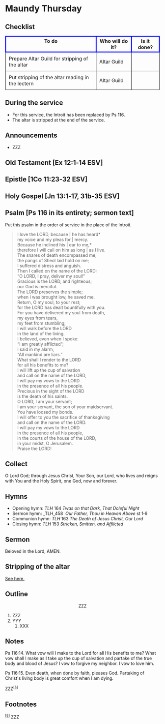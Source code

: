 <head>
<meta charset="utf-8">
<style>
th { text-align: center; font-weight: bold; vertical-align: baseline; border: 3px solid blue; }
td { border: 1px solid black; padding: 10px; }
.h { visibility: hidden; }
</style>
<title>sermon</title>
</head>

# Maundy Thursday

## Checklist

<table>
<tr>
<th>To do</th><th>Who will do it?</th><th>Is it done?</th>
</tr>
<tr>
<td>Prepare Altar Guild for stripping of the altar</td><td>Altar Guild</td><td></td>
</tr>
<tr>
<td>Put stripping of the altar reading in the lectern</td><td>Altar Guild</td><td></td>
</tr>
</table>

## During the service

* For this service, the Introit has been replaced by Ps 116.
* The altar is stripped at the end of the service.

## Announcements

* ZZZ

## Old Testament [Ex 12:1‑14 ESV]



## Epistle [1Co 11:23‑32 ESV]



## Holy Gospel [Jn 13:1‑17, 31b‑35 ESV]



## Psalm [Ps 116 in its entirety; sermon text]

Put this psalm in the order of service in the place of the Introit.

> I love the LORD, because | he has heard*  
> my voice and my pleas for | mercy.  
> Because he inclined his | ear to me,*  
> therefore I will call on him as long | as I live.  
> The snares of death encompassed me;  
> the pangs of Sheol laid hold on me;  
> I suffered distress and anguish.  
> Then I called on the name of the LORD:  
> “O LORD, I pray, deliver my soul!”  
> Gracious is the LORD, and righteous;  
> our God is merciful.  
> The LORD preserves the simple;  
> when I was brought low, he saved me.  
> Return, O my soul, to your rest;  
> for the LORD has dealt bountifully with you.  
> For you have delivered my soul from death,  
> my eyes from tears,  
> my feet from stumbling;  
> I will walk before the LORD  
> in the land of the living.  
> I believed, even when I spoke:  
> “I am greatly afflicted”;  
> I said in my alarm,  
> “All mankind are liars.”  
> What shall I render to the LORD  
> for all his benefits to me?  
> I will lift up the cup of salvation  
> and call on the name of the LORD,  
> I will pay my vows to the LORD  
> in the presence of all his people.  
> Precious in the sight of the LORD  
> is the death of his saints.  
> O LORD, I am your servant;  
> I am your servant, the son of your maidservant.  
> You have loosed my bonds.  
> I will offer to you the sacrifice of thanksgiving  
> and call on the name of the LORD.  
> I will pay my vows to the LORD  
> in the presence of all his people,  
> in the courts of the house of the LORD,  
> in your midst, O Jerusalem.  
> Praise the LORD!

## Collect

O Lord God; through Jesus Christ, Your Son, our Lord, who lives and reigns with You and the Holy Spirit, one God, now and forever.

## Hymns

* Opening hymn: _TLH_ 164 _Twas on that Dark, That Doleful Night_
* Sermon hymn: _TLH_458  _Our Father, Thou in Heaven Above_ st 1‑6
* Communion hymn: _TLH_ 163 _The Death of Jesus Christ, Our Lord_
* Closing hymn: _TLH_ 153 _Stricken, Smitten, and Afflicted_

## Sermon

Beloved in the Lord, AMEN.

## Stripping of the altar

[See here.](./../../../liturgy/maundy-thursday-stripping-of-the-altar.html)

## Outline

<center>ZZZ</center>

1. ZZZ
1. YYY
    1. XXX

## Notes

Ps 116:14. What vow will I make to the Lord for all His benefits to me?
What vow shall I make as I take up the cup of salvation and partake of the true body and blood of Jesus?
I vow to forgive my neighbor. I vow to love him.

Ps 116:15. Even death, when done by faith, pleases God.
Partaking of Christ's living body is great comfort when I am dying.

ZZZ<sup>[<a name="id0002" href="#ftn.id0002">§</a>]</sup>

## Footnotes

<sup>[<a name="ftn.id0002" href="#id0002">§</a>]</sup>
ZZZ


